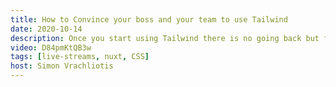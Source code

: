 ```yaml
---
title: How to Convince your boss and your team to use Tailwind
date: 2020-10-14
description: Once you start using Tailwind there is no going back but first you have convince your boss and your team that utility first CSS is the way to go.
video: D84pmKtQB3w
tags: [live-streams, nuxt, CSS]
host: Simon Vrachliotis
---
```

